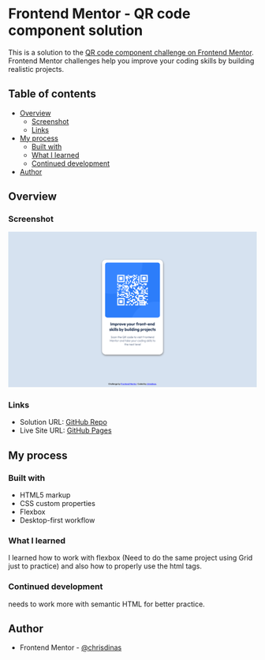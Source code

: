 # Frontend Mentor - QR code component solution

This is a solution to the [QR code component challenge on Frontend Mentor](https://www.frontendmentor.io/challenges/qr-code-component-iux_sIO_H). Frontend Mentor challenges help you improve your coding skills by building realistic projects.

## Table of contents

- [Overview](#overview)
  - [Screenshot](#screenshot)
  - [Links](#links)
- [My process](#my-process)
  - [Built with](#built-with)
  - [What I learned](#what-i-learned)
  - [Continued development](#continued-development)
- [Author](#author)

## Overview

### Screenshot

![](/screenshot/Screenshot%202024-03-21%20at%2015-34-01%20Frontend%20Mentor%20QR%20code%20component.png)

### Links

- Solution URL: [GitHub Repo](https://github.com/chrisdinas/qr-code-component)
- Live Site URL: [GitHub Pages](https://chrisdinas.github.io/qr-code-component/)

## My process

### Built with

- HTML5 markup
- CSS custom properties
- Flexbox
- Desktop-first workflow

### What I learned

I learned how to work with flexbox (Need to do the same project using Grid just to practice) and also how to properly use the html tags.

### Continued development

needs to work more with semantic HTML for better practice.

## Author

- Frontend Mentor - [@chrisdinas](https://www.frontendmentor.io/profile/chrisdinas)
